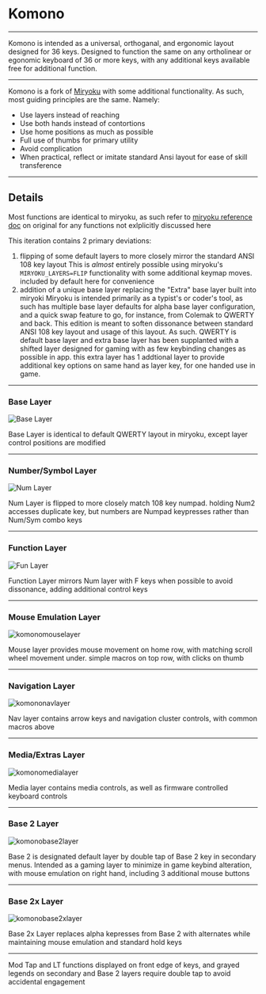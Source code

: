 # Komono #
-----
Komono is intended as a universal, orthoganal, and ergonomic layout designed for 36 keys. 
Designed to function the same on any ortholinear or egonomic keyboard of 36 or more keys, with any additional keys available free for additional function.

---

Komono is a fork of [Miryoku](https://github.com/manna-harbour/miryoku) with some additional functionality.
As such, most guiding principles are the same. Namely:

- Use layers instead of reaching
- Use both hands instead of contortions
- Use home positions as much as possible
- Full use of thumbs for primary utility
- Avoid complication
- When practical, reflect or imitate standard Ansi layout for ease of skill transference
---
## Details ##
Most functions are identical to miryoku, as such refer to [miryoku reference doc](https://github.com/manna-harbour/miryoku/blob/master/docs/reference/readme.org) on original for any functions not exlplicitly discussed here

This iteration contains 2 primary deviations:
1. flipping of some default layers to more closely mirror the standard ANSI 108 key layout
     This is _almost_ entirely possible using miryoku's `MIRYOKU_LAYERS=FLIP` functionality with some additional keymap moves. included by default here for convenience
3. addition of a unique base layer replacing the "Extra" base layer built into miryoki
     Miryoku is intended primarily as a typist's or coder's tool, as such has multiple base layer defaults for alpha base layer configuration, and a quick swap feature to go, for instance, from Colemak to QWERTY and back. This edition is meant to soften dissonance between standard ANSI 108 key layout and usage of this layout. As such. QWERTY is default base layer and extra base layer has been supplanted with a shifted layer designed for gaming with as few keybinding changes as possible in app. this extra layer has 1 addtional layer to provide additional key options on same hand as layer key, for one handed use in game.
---
### Base Layer ###

![Base Layer](https://github.com/user-attachments/assets/0a8d93f4-f16d-4656-870d-b67cee330398)


Base Layer is identical to default QWERTY layout in miryoku, except layer control positions are modified

---

### Number/Symbol Layer ###

![Num Layer](https://github.com/user-attachments/assets/8ec74d6d-3312-416d-a804-d05c569cc8cd)


Num Layer is flipped to more closely match 108 key numpad. holding Num2 accesses duplicate key, but numbers are Numpad keypresses rather than Num/Sym combo keys

---
### Function Layer ###

![Fun Layer](https://github.com/user-attachments/assets/78815682-bc97-4dfd-a446-e198870164a1)


Function Layer mirrors Num layer with F keys when possible to avoid dissonance, adding additional control keys

---
### Mouse Emulation Layer ###

![komonomouselayer](https://github.com/user-attachments/assets/148d3cb5-bd16-440c-a5b1-3727562ed07f)


Mouse layer provides mouse movement on home row, with matching scroll wheel movement under. simple macros on top row, with clicks on thumb

---
### Navigation Layer ###

![komononavlayer](https://github.com/user-attachments/assets/743aef5f-9034-4f95-bf52-220e7d61aab9)


Nav layer contains arrow keys and navigation cluster controls, with common macros above

---
### Media/Extras Layer ###

![komonomedialayer](https://github.com/user-attachments/assets/0ac73c90-6240-4635-8c39-fcd605d24a12)


Media layer contains media controls, as well as firmware controlled keyboard controls

---
### Base 2 Layer ###

![komonobase2layer](https://github.com/user-attachments/assets/8427616a-26b5-46a3-bedd-d08d970a5b4e)


Base 2 is designated default layer by double tap of Base 2 key in secondary menus. Intended as a gaming layer to minimize in game keybind alteration, with mouse emulation on right hand, including 3 additional mouse buttons

---
### Base 2x Layer ###

![komonobase2xlayer](https://github.com/user-attachments/assets/fd2e8da7-87ed-4b50-b9f3-9f1b2530e947)


Base 2x Layer replaces alpha kepresses from Base 2 with alternates while maintaining mouse emulation and standard hold keys

---

Mod Tap and LT functions displayed on front edge of keys, and grayed legends on secondary and Base 2 layers require double tap to avoid accidental engagement
